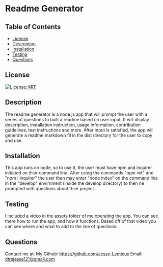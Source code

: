# Readme Generator
## Table of Contents

* [License](#license)
* [Description](#description)
* [Installation](#installation)
* [Testing](#testing)
* [Questions](#questions)

## License
[![License: MIT](https://img.shields.io/badge/License-MIT-yellow.svg)](https://opensource.org/licenses/MIT)

## Description
  The readme generator is a node.js app that will prompt the user with a series of questions to built a readme based on user input. It will display description, installation instruction, usage information, contribution guidelines, test instructions and more. After input is satisfied, the app will generate a readme markdown fil in the dist directory for the user to copy and use.


## Installation
  This app runs on node, so to use it, the user must have npm and inquirer initiated on thier command line. After using the commands "npm init" and "npm i inquirer" the user then may enter "node index" on the command line in the "develop" envirnment (inside the develop directory) to then ne prompted with questions about thier project.

## Testing
  I included a video in the assets folder of me operating the app. You can see there how to run the app, and how it functions. Based off of that video you can see where and what to add to the line of questions.


## Questions
Contact me at:
My Github: https://github.com/Jesse-Lemieux
Email: dtrsjesse121@gmail.com
